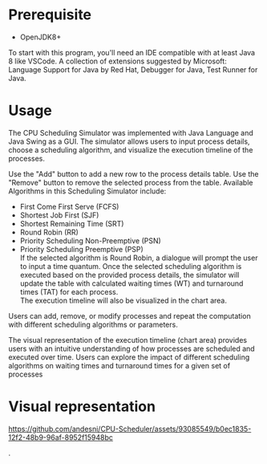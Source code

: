 # Prerequisite
* OpenJDK8+

To start with this program, you'll need an IDE compatible with at least Java 8 like VSCode.
A collection of extensions suggested by Microsoft: Language Support for Java by Red Hat, Debugger for Java, Test Runner for Java.

# Usage

The CPU Scheduling Simulator was implemented with Java Language and Java Swing as a GUI.
The simulator allows users to input process details, choose a scheduling algorithm, and visualize the execution timeline of the processes.

Use the "Add" button to add a new row to the process details table.
Use the "Remove" button to remove the selected process from the table.
Available Algorithms in this Scheduling Simulator include:
*  First Come First Serve (FCFS)
*  Shortest Job First (SJF)
*  Shortest Remaining Time (SRT)
*  Round Robin (RR)
*  Priority Scheduling Non-Preemptive (PSN)
*  Priority Scheduling Preemptive (PSP)\
If the selected algorithm is Round Robin, a dialogue will prompt the user to input a time quantum.
Once the selected scheduling algorithm is executed based on the provided process details, the simulator will update the table with calculated waiting times (WT) and turnaround times (TAT) for each process.\
The execution timeline will also be visualized in the chart area.

Users can add, remove, or modify processes and repeat the computation with different scheduling algorithms or parameters.

The visual representation of the execution timeline (chart area) provides users with an intuitive understanding of how processes are scheduled and executed over time. Users can explore the impact of different scheduling algorithms on waiting times and turnaround times for a given set of processes

# Visual representation


https://github.com/andesni/CPU-Scheduler/assets/93085549/b0ec1835-12f2-48b9-96af-8952f15948bc

.
